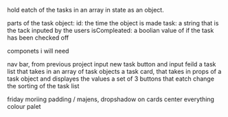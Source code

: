 hold eatch of the tasks in an array in state as an object. 

parts of the task object:
id: the time the object is made
task: a string that is the tack inputed by the users
isCompleated: a boolian value of if the task has been checked off


componets i will need

nav bar, from previous project
input new task button and input feild
a task list that takes in an array of task objects
a task card, that takes in props of a task object and displayes the values
a set of 3 buttons that eatch change the sorting of the task list


friday moriing
 padding / majens, dropshadow on cards
 center everything
 colour palet
